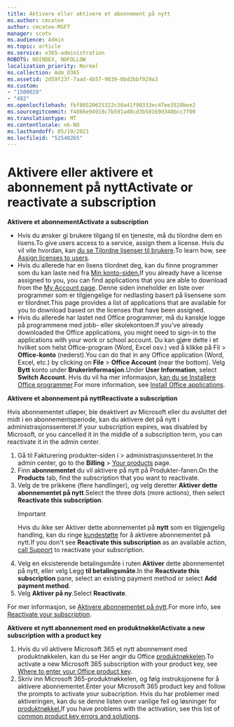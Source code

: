 ```yaml
---
title: Aktivere eller aktivere et abonnement på nytt
ms.author: cmcatee
author: cmcatee-MSFT
manager: scotv
ms.audience: Admin
ms.topic: article
ms.service: o365-administration
ROBOTS: NOINDEX, NOFOLLOW
localization_priority: Normal
ms.collection: Adm_O365
ms.assetid: 2d59f23f-7aad-4b57-9039-0bd2bbf929a3
ms.custom:
- "1500028"
- "482"
ms.openlocfilehash: fbf80520625322c30a41f90333ec47ee3528bee2
ms.sourcegitcommit: f4866e94918c7b591ad0cd3b58169d340bcc7f00
ms.translationtype: MT
ms.contentlocale: nb-NO
ms.lasthandoff: 05/19/2021
ms.locfileid: "52540265"
---
```

# <a name="activate-or-reactivate-a-subscription"></a><span data-ttu-id="d183e-102">Aktivere eller aktivere et abonnement på nytt</span><span class="sxs-lookup"><span data-stu-id="d183e-102">Activate or reactivate a subscription</span></span>

<span data-ttu-id="d183e-103">**Aktivere et abonnement**</span><span class="sxs-lookup"><span data-stu-id="d183e-103">**Activate a subscription**</span></span>

- <span data-ttu-id="d183e-104">Hvis du ønsker gi brukere tilgang til en tjeneste, må du tilordne dem en lisens.</span><span class="sxs-lookup"><span data-stu-id="d183e-104">To give users access to a service, assign them a license.</span></span> <span data-ttu-id="d183e-105">Hvis du vil vite hvordan, kan [du se Tilordne lisenser til brukere](/microsoft-365/admin/manage/assign-licenses-to-users).</span><span class="sxs-lookup"><span data-stu-id="d183e-105">To learn how, see [Assign licenses to users](/microsoft-365/admin/manage/assign-licenses-to-users).</span></span>
- <span data-ttu-id="d183e-106">Hvis du allerede har en lisens tilordnet deg, kan du finne programmer som du kan laste ned fra [Min konto-siden.](https://portal.office.com/account/#installs)</span><span class="sxs-lookup"><span data-stu-id="d183e-106">If you already have a license assigned to you, you can find applications that you are able to download from the [My Account page](https://portal.office.com/account/#installs).</span></span> <span data-ttu-id="d183e-107">Denne siden inneholder en liste over programmer som er tilgjengelige for nedlasting basert på lisensene som er tilordnet.</span><span class="sxs-lookup"><span data-stu-id="d183e-107">This page provides a list of applications that are available for you to download based on the licenses that have been assigned.</span></span>
- <span data-ttu-id="d183e-108">Hvis du allerede har lastet ned Office programmer, må du kanskje logge på programmene med jobb- eller skolekontoen.</span><span class="sxs-lookup"><span data-stu-id="d183e-108">If you've already downloaded the Office applications, you might need to sign-in to the applications with your work or school account.</span></span> <span data-ttu-id="d183e-109">Du kan gjøre dette i et hvilket som helst Office-program (Word, Excel osv.) ved å klikke på Fil  >  **Office-konto** (nederst).</span><span class="sxs-lookup"><span data-stu-id="d183e-109">You can do that in any Office application (Word, Excel, etc.) by clicking on **File** > **Office Account** (near the bottom).</span></span> <span data-ttu-id="d183e-110">Velg **Bytt** konto under **Brukerinformasjon**.</span><span class="sxs-lookup"><span data-stu-id="d183e-110">Under **User Information**, select **Switch Account**.</span></span> <span data-ttu-id="d183e-111">Hvis du vil ha mer informasjon, [kan du se Installere Office programmer](/microsoft-365/admin/setup/install-applications).</span><span class="sxs-lookup"><span data-stu-id="d183e-111">For more information, see [Install Office applications](/microsoft-365/admin/setup/install-applications).</span></span>

<span data-ttu-id="d183e-112">**Aktivere et abonnement på nytt**</span><span class="sxs-lookup"><span data-stu-id="d183e-112">**Reactivate a subscription**</span></span>

<span data-ttu-id="d183e-113">Hvis abonnementet utløper, ble deaktivert av Microsoft eller du avsluttet det midt i en abonnementsperiode, kan du aktivere det på nytt i administrasjonssenteret.</span><span class="sxs-lookup"><span data-stu-id="d183e-113">If your subscription expires, was disabled by Microsoft, or you cancelled it in the middle of a subscription term, you can reactivate it in the admin center.</span></span>
  
1. <span data-ttu-id="d183e-114">Gå til Fakturering produkter-siden i   >  [](https://go.microsoft.com/fwlink/p/?linkid=842054) administrasjonssenteret.</span><span class="sxs-lookup"><span data-stu-id="d183e-114">In the admin center, go to the **Billing** > [Your products](https://go.microsoft.com/fwlink/p/?linkid=842054) page.</span></span>
2. <span data-ttu-id="d183e-115">Finn **abonnementet** du vil aktivere på nytt på Produkter-fanen.</span><span class="sxs-lookup"><span data-stu-id="d183e-115">On the **Products** tab, find the subscription that you want to reactivate.</span></span>
3. <span data-ttu-id="d183e-116">Velg de tre prikkene (flere handlinger), og velg deretter **Aktiver dette abonnementet på nytt**.</span><span class="sxs-lookup"><span data-stu-id="d183e-116">Select the three dots (more actions), then select **Reactivate this subscription**.</span></span>
    > [!IMPORTANT]
    > <span data-ttu-id="d183e-117">Hvis du ikke ser Aktiver dette abonnementet på **nytt** som en tilgjengelig handling, kan du ringe [kundestøtte](https://go.microsoft.com/fwlink/p/?linkid=518322) for å aktivere abonnementet på nytt.</span><span class="sxs-lookup"><span data-stu-id="d183e-117">If you don't see **Reactivate this subscription** as an available action, [call Support](https://go.microsoft.com/fwlink/p/?linkid=518322) to reactivate your subscription.</span></span>
4. <span data-ttu-id="d183e-118">Velg en eksisterende betalingsmåte i ruten **Aktiver** dette abonnementet på nytt, eller velg Legg **til betalingsmåte**.</span><span class="sxs-lookup"><span data-stu-id="d183e-118">In the **Reactivate this subscription** pane, select an existing payment method or select **Add payment method**.</span></span>
5. <span data-ttu-id="d183e-119">Velg **Aktiver på ny**.</span><span class="sxs-lookup"><span data-stu-id="d183e-119">Select **Reactivate**.</span></span>

<span data-ttu-id="d183e-120">For mer informasjon, se [Aktivere abonnementet på nytt](/microsoft-365/commerce/subscriptions/reactivate-your-subscription).</span><span class="sxs-lookup"><span data-stu-id="d183e-120">For more info, see [Reactivate your subscription](/microsoft-365/commerce/subscriptions/reactivate-your-subscription).</span></span>

<span data-ttu-id="d183e-121">**Aktivere et nytt abonnement med en produktnøkkel**</span><span class="sxs-lookup"><span data-stu-id="d183e-121">**Activate a new subscription with a product key**</span></span>

1. <span data-ttu-id="d183e-122">Hvis du vil aktivere Microsoft 365 et nytt abonnement med produktnøkkelen, kan du se Her angir du Office [produktnøkkelen](https://support.office.com/article/where-to-enter-your-office-product-key-0a82e5ae-739e-4b92-a6f4-2ec780c185db).</span><span class="sxs-lookup"><span data-stu-id="d183e-122">To activate a new Microsoft 365 subscription with your product key, see [Where to enter your Office product key](https://support.office.com/article/where-to-enter-your-office-product-key-0a82e5ae-739e-4b92-a6f4-2ec780c185db).</span></span>
2. <span data-ttu-id="d183e-123">Skriv inn Microsoft 365-produktnøkkelen, og følg instruksjonene for å aktivere abonnementet.</span><span class="sxs-lookup"><span data-stu-id="d183e-123">Enter your Microsoft 365 product key and follow the prompts to activate your subscription.</span></span> <span data-ttu-id="d183e-124">Hvis du har problemer med aktiveringen, kan du se denne listen over vanlige feil og løsninger for [produktnøkkel.](/microsoft-365/commerce/product-key-errors-and-solutions)</span><span class="sxs-lookup"><span data-stu-id="d183e-124">If you have problems with the activation, see this list of [common product key errors and solutions](/microsoft-365/commerce/product-key-errors-and-solutions).</span></span>